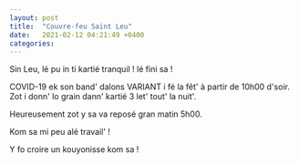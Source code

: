 ```yaml
---
layout: post
title:  "Couvre-feu Saint Leu"
date:   2021-02-12 04:21:49 +0400
categories: 
---
```

<!---

You’ll find this post in your `_posts` directory. Go ahead and edit it and re-build the site to see your changes. You can rebuild the site in many different ways, but the most common way is to run `jekyll serve`, which launches a web server and auto-regenerates your site when a file is updated.

Jekyll requires blog post files to be named according to the following format:

`YEAR-MONTH-DAY-title.MARKUP`

Where `YEAR` is a four-digit number, `MONTH` and `DAY` are both two-digit numbers, and `MARKUP` is the file extension representing the format used in the file. After that, include the necessary front matter. Take a look at the source for this post to get an idea about how it works.

Jekyll also offers powerful support for code snippets:

{% highlight ruby %}
def print_hi(name)
  puts "Hi, #{name}"
end
print_hi('Tom')
#=> prints 'Hi, Tom' to STDOUT.
{% endhighlight %}

Check out the [Jekyll docs][jekyll-docs] for more info on how to get the most out of Jekyll. File all bugs/feature requests at [Jekyll’s GitHub repo][jekyll-gh]. If you have questions, you can ask them on [Jekyll Talk][jekyll-talk].

[jekyll-docs]: https://jekyllrb.com/docs/home
[jekyll-gh]:   https://github.com/jekyll/jekyll
[jekyll-talk]: https://talk.jekyllrb.com/

--->


Sin Leu, lé pu in ti kartié tranquil ! lé fini sa !

COVID-19 ek son band' dalons VARIANT i fé la fêt' à partir de 10h00 d'soir. Zot i donn' lo grain dann' kartié 3 let' tout' la nuit'.

Heureusement zot y sa va reposé gran matin 5h00.

Kom sa mi peu alé travail' !

Y fo croire un kouyonisse kom sa !